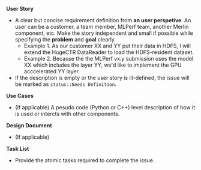 **User Story**
- A clear but concise requirement definition from **an user perspetive**. An user can be a customer, a team member, MLPerf team, another Merlin component, etc.  Make the story independent and small if possible while specifying the **problem** and **goal** clearly.
  - Example 1. As our customer XX and YY put their data in HDFS, I will extend the HugeCTR DataReader to load the HDFS-resident dataset. 
  - Example 2. Because the the MLPerf vx.y submission uses the model XX which includes the layer YY, we'd like to implement the GPU acccelerated YY layer.
- If the description is empty or the user story is ill-defined, the issue will be marked as `status::Needs Definition`.

**Use Cases**
- (If applicable) A pesudo code (Python or C++) level description of how it is used or intercts with other components.

**Design Document**
- (If applicable)

**Task List**
- Provide the atomic tasks required to complete the issue.
